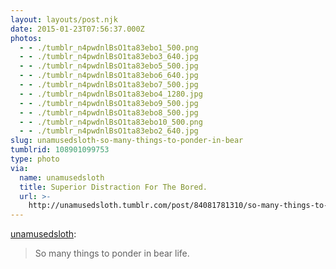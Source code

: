 ```yaml
---
layout: layouts/post.njk
date: 2015-01-23T07:56:37.000Z
photos:
  - - ./tumblr_n4pwdnlBsO1ta83ebo1_500.png
  - - ./tumblr_n4pwdnlBsO1ta83ebo3_640.jpg
  - - ./tumblr_n4pwdnlBsO1ta83ebo5_500.jpg
  - - ./tumblr_n4pwdnlBsO1ta83ebo6_640.jpg
  - - ./tumblr_n4pwdnlBsO1ta83ebo7_500.jpg
  - - ./tumblr_n4pwdnlBsO1ta83ebo4_1280.jpg
  - - ./tumblr_n4pwdnlBsO1ta83ebo9_500.jpg
  - - ./tumblr_n4pwdnlBsO1ta83ebo8_500.jpg
  - - ./tumblr_n4pwdnlBsO1ta83ebo10_500.png
  - - ./tumblr_n4pwdnlBsO1ta83ebo2_640.jpg
slug: unamusedsloth-so-many-things-to-ponder-in-bear
tumblrid: 108901099753
type: photo
via:
  name: unamusedsloth
  title: Superior Distraction For The Bored.
  url: >-
    http://unamusedsloth.tumblr.com/post/84081781310/so-many-things-to-ponder-in-bear-life
---
```

<p><a href="http://unamusedsloth.tumblr.com/post/84081781310/so-many-things-to-ponder-in-bear-life" class="tumblr_blog">unamusedsloth</a>:</p>

<blockquote><p>So many things to ponder in bear life.</p></blockquote>
